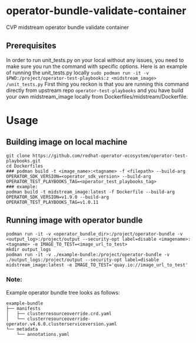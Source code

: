 # operator-bundle-validate-container
CVP midstream operator bundle validate container

## Prerequisites

In order to run unit_tests.py on your local without any issues, you need to make sure 
you run the command with specific options. 
Here is an example of running the unit_tests.py locally
`sudo podman run -it -v $PWD:/project/operator-test-playbooks:z <midstream_image> /unit_tests.py`
First thing you reckon is that you are running this command directly from upstream repo `operator-test-playbooks` and you have build your own midstream_image locally from Dockerfiles/midstream/Dockerfile.

# Usage

## Building image on local machine 

```
git clone https://github.com/redhat-operator-ecosystem/operator-test-playbooks.git
cd Dockerfiles
### podman build -t <image_name>:<tagname> -f <filepath> --build-arg OPERATOR_SDK_VERSION=<operator_sdk_version> --build-arg OPERATOR_TEST_PLAYBOOKS_TAG=<operator_test_playbooks_tag>
### example:
podman build -t midstream_image:latest -f Dockerfile --build-arg OPERATOR_SDK_VERSION=v1.9.0 --build-arg OPERATOR_TEST_PLAYBOOKS_TAG=v1.0.11
```

## Running image with operator bundle

```
podman run -it -v <operator_bundle_dir>:/project/operator-bundle -v <output_log>:/project/output --security-opt label=disable <imagename>:<tagname> -e IMAGE_TO_TEST=<image_url_to_test>
mkdir output_logs
podman run -it -v ./example-bundle:/project/operator-bundle -v ./output_logs:/project/output --security-opt label=disable midstream_image:latest -e IMAGE_TO_TEST='quay.io://image_url_to_test' 
```

### Note:
Example operator bundle tree looks as follows:
```
example-bundle
├── manifests
│   ├── clusterresourceoverride.crd.yaml
│   └── clusterresourceoverride-operator.v4.6.0.clusterserviceversion.yaml
└── metadata
    └── annotations.yaml
```

